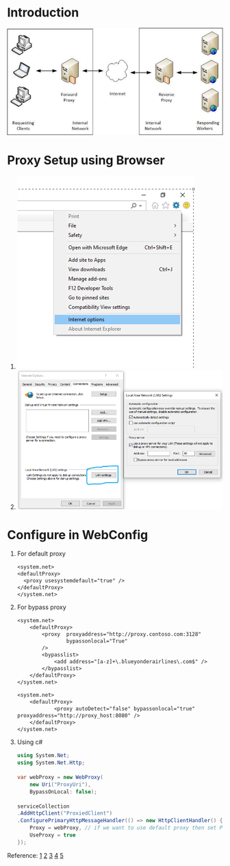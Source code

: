 # Introduction
![Image](Asset/Introduction.jpeg)
# Proxy Setup using Browser
1. ![Image](Asset/IE-Internet-Option.png)
1. ![Image](Asset/Proxy-Setting.png)

# Configure in WebConfig
1. For default proxy

    ```
    <system.net>  
    <defaultProxy>  
      <proxy usesystemdefault="true" />
    </defaultProxy>  
    </system.net> 
    ```
1. For bypass proxy
    
    
    ```
    <system.net>  
        <defaultProxy>  
            <proxy  proxyaddress="http://proxy.contoso.com:3128"  
                    bypassonlocal="True"  
            />  
            <bypasslist>  
                <add address="[a-z]+\.blueyonderairlines\.com$" />  
            </bypasslist>  
        </defaultProxy>  
    </system.net>  
    ```
    
    ```
    <system.net>
        <defaultProxy>
                <proxy autoDetect="false" bypassonlocal="true" proxyaddress="http://proxy_host:8080" />
        </defaultProxy>
    </system.net>
    ```
1. Using c#
    ```c#
    using System.Net;
    using System.Net.Http;

    var webProxy = new WebProxy(
        new Uri("ProxyUri"), 
        BypassOnLocal: false);

    serviceCollection
    .AddHttpClient("ProxiedClient")
    .ConfigurePrimaryHttpMessageHandler(() => new HttpClientHandler() { 
        Proxy = webProxy, // if we want to use default proxy then set Proxy = null
        UseProxy = true 
    });
    ```

Reference: [1](https://docs.microsoft.com/en-us/dotnet/framework/network-programming/proxy-configuration)
[2](https://docs.blackberry.com/en/id-comm-collab/blackberry-athoc/blackberry-athoc/7_9/install/post-install-upgrade-config/configure-net-framework-web-proxy)
[3](https://stackoverflow.com/questions/52526095/how-to-configure-web-proxy-for-httpclient-created-directly-via-httpclientfactory)
[4](http://blog.marcinchwedczuk.pl/dotnet-core-http-client-proxy-and-localhost)
[5](https://tech.scottalex.com/net-core-2-with-proxies/)